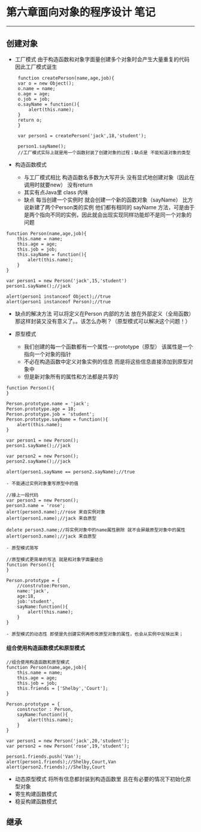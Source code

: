 # 第六章面向对象的程序设计 笔记
---
## 创建对象

- 工厂模式 由于构造函数和对象字面量创建多个对象时会产生大量重复的代码 因此工厂模式诞生
   ```
    function createPerson(name,age,job){
    var o = new Object();
    o.name = name;
    o.age = age;
    o.job = job;
    o.sayName = function(){
        alert(this.name);
    }
    return o;
    }

    var person1 = createPerson('jack',18,'student');

    person1.sayName();
    //工厂模式实际上就是用一个函数封装了创建对象的过程；缺点是 不能知道对象的类型
   ```

- 构造函数模式
    - 与工厂模式相比 构造函数名多数为大写开头 没有显式地创建对象（因此在调用时就要new） 没有return
    - 其实有点Java里 class 内味
    - 缺点 每当创建一个实例时 就会创建一个新的函数对象（sayName） 比方说新建了两个Person类的实例 他们都有相同的 sayName 方法，可是由于是两个指向不同的实例，因此就会出现实现同样功能却不是同一个对象的问题
```
function Person(name,age,job){
    this.name = name;
    this.age = age;
    this.job = job;
    this.sayName = function(){
        alert(this.name);
    }
}

var person1 = new Person('jack',15,'student')
person1.sayName();//jack

alert(person1 instanceof Object);//true
alert(person1 instanceof Person);//true
```
   - 缺点的解决方法 可以将定义在Person 内部的方法 放在外部定义（全局函数） 那这样封装又没有意义了。。该怎么办咧？（原型模式可以解决这个问题！）

- 原型模式
   - 我们创建的每一个函数都有一个属性---prototype（原型） 该属性是一个指向一个对象的指针
   - 不必在构造函数中定义对象实例的信息 而是将这些信息直接添加到原型对象中  
   - 但是新对象所有的属性和方法都是共享的
```
function Person(){
}

Person.prototype.name = 'jack';
Person.prototype.age = 18;
Person.prototype.job = 'student';
Person.prototype.sayName = function(){
    alert(this.name);
}

var person1 = new Person();
person1.sayName();//jack

var person2 = new Person();
person2.sayName();//jack

alert(person1.sayName == person2.sayName);//true
```
    - 不能通过实例对象重写原型中的值 
```
//接上一段代码
var person3 = new Person();
person3.name = 'rose';
alert(person3.name);//rose 来自实例对象
alert(person1.name);//jack 来自原型

delete person3.name;//将实例对象中的name属性删除 就不会屏蔽原型对象中的属性
alert(person3.name);//jack 来自原型

```
    - 原型模式简写 
```
//原型模式更简单的写法 就是和对象字面量结合
function Person(){
}

Person.prototype = {
    //construtoe:Person,
    name:'jack',
    age:18,
    job:'student',
    sayName:function(){
        alert(this.name);
    }
}
```
    - 原型模式的动态性 即使是先创建实例再修改原型对象的属性，也会从实例中反映出来；

#### 组合使用构造函数模式和原型模式
```
//组合使用构造函数和原型模式
function Person(name,age,job){
    this.name = name;
    this.age = age;
    this.job = job;
    this.friends = ['Shelby','Court'];
}

Person.prototype = {
    constructor : Person,
    sayName:function(){
        alert(this.name);
    }
}

var person1 = new Person('jack',20,'student');
var person2 = new Person('rose',19,'student');

person1.friends.push('Van');
alert(person1.friends);//Shelby,Court,Van
alert(person2.friends);//Shelby,Court
```
- 动态原型模式 将所有信息都封装到构造函数里 且在有必要的情况下初始化原型对象
- 寄生构建函数模式
- 稳妥构建函数模式

## 继承